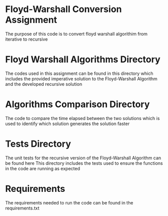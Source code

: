 # Floyd-Warshall Conversion Assignment
The purpose of this code is to convert floyd warshall algorithim from iterative to recursive

# Floyd Warshall Algorithms Directory
The codes used in this assignment can be found in this directory 
which includes the provided imperative solution to the Floyd-Warshall Algorithm and the developed recursive solution

# Algorithms Comparison Directory
The code to compare the time elapsed between the two solutions
which is used to identify which solution generates the solution faster

# Tests Directory
The unit tests for the recursive version of the Floyd-Warshall Algorithm can be found here 
This directory includes the tests used to ensure the functions in the code are running as expected

# Requirements
The requirements needed to run the code can be found in the requirements.txt
